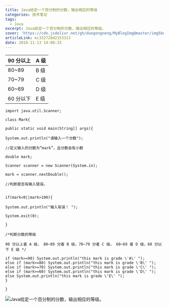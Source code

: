 ```yaml
---
title: Java给定一个百分制的分数，输出相应的等级
categories: 技术笔记
tags:
  - Java
excerpt: Java给定一个百分制的分数，输出相应的等级。
cover: 'https://cdn.jsdelivr.net/gh/duogongneng/MyBlogImg@master/img5bea6e82a2fe1.png'
articleLink: ec332728d2153313
date: 2018-11-13 14:08:33
---
```


| 90 分以上 | A 级 |
| --------- | ---- |
| 80~89     | B 级 |
| 70~79     | C 级 |
| 60~69     | D 级 |
| 60 分以下 | E 级 |

```
import java.util.Scanner;

class Mark{

public static void main(String[] args){

System.out.println("请输入一个分数");

//定义输入的分数为“mark”，且分数会有小数

double mark;

Scanner scanner = new Scanner(System.in);

mark = scanner.nextDouble();

//判断是否有输入错误。
 

if(mark<0||mark>100){

System.out.println("输入有误！ ");

System.exit(0);

}

/*判断分数的等级

90 分以上者 A 级， 80~89 分者 B 级，70~79 分者 C 级， 60~69 者 D 级，60 分以下 E 级 */

if (mark>=90) System.out.println("this mark is grade \'A\' "); 
else if (mark>=80) System.out.println("this mark is grade \'B\' "); 
else if (mark>=70) System.out.println("this mark is grade \'C\' "); 
else if (mark>=60) System.out.println("this mark is grade \'D\' "); 
else System.out.println("this mark is grade \'E\' ");
}

} 

```

![Java给定一个百分制的分数，输出相应的等级。](https://cdn.jsdelivr.net/gh/duogongneng/MyBlogImg@master/img5bea6e82a2fe1.png "Java给定一个百分制的分数，输出相应的等级。")
